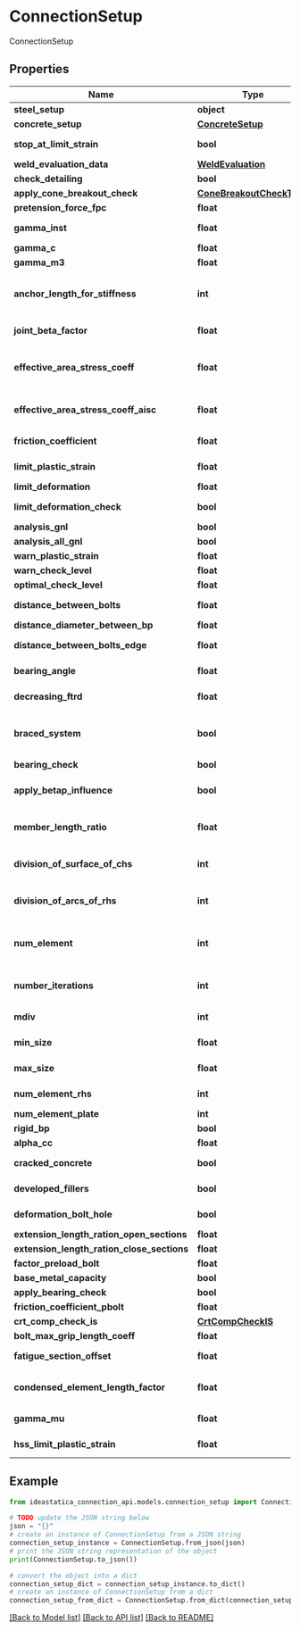 # ConnectionSetup

ConnectionSetup

## Properties

Name | Type | Description | Notes
------------ | ------------- | ------------- | -------------
**steel_setup** | **object** | ISteelSetup | [optional] 
**concrete_setup** | [**ConcreteSetup**](ConcreteSetup.md) |  | [optional] 
**stop_at_limit_strain** | **bool** | Stop analysis when the limit strain is reached. | [optional] 
**weld_evaluation_data** | [**WeldEvaluation**](WeldEvaluation.md) |  | [optional] 
**check_detailing** | **bool** | Perform check of bolt positions | [optional] 
**apply_cone_breakout_check** | [**ConeBreakoutCheckType**](ConeBreakoutCheckType.md) |  | [optional] 
**pretension_force_fpc** | **float** | Pretension force fpc &#x3D; k * fub * As | [optional] 
**gamma_inst** | **float** | Partial safety factor of instalation safety | [optional] 
**gamma_c** | **float** | Partial safety factor of concrete | [optional] 
**gamma_m3** | **float** | Preloaded bolts safety factor | [optional] 
**anchor_length_for_stiffness** | **int** | Length of anchor to define the anchor stiffness in analysis model, as a multiple of anchor diameter (E A /n * [d]) | [optional] 
**joint_beta_factor** | **float** | Joint coefficient βj - Used for Fjd calculation | [optional] 
**effective_area_stress_coeff** | **float** | Effective area is taken from intersection of stress area and area of joined items according to EN1993-1-8 art. 6.2.5 | [optional] 
**effective_area_stress_coeff_aisc** | **float** | Effective area stress coefficient - Concrete loaded area: Stress cut-off is set for AISC | [optional] 
**friction_coefficient** | **float** | Coefficient of friction between base plate and concrete block | [optional] 
**limit_plastic_strain** | **float** | Limit of plastic strain used in 2D plate element check | [optional] 
**limit_deformation** | **float** | Limit deformation on closed sections | [optional] 
**limit_deformation_check** | **bool** | Limit deformation on closed sections check or not | [optional] 
**analysis_gnl** | **bool** | Analysis with GNL | [optional] 
**analysis_all_gnl** | **bool** | Analysis with All GNL | [optional] 
**warn_plastic_strain** | **float** | Warning plastic strain | [optional] 
**warn_check_level** | **float** | Warning check level | [optional] 
**optimal_check_level** | **float** | Optimal check level | [optional] 
**distance_between_bolts** | **float** | Limit distance between bolts as a multiple of bolt diameter | [optional] 
**distance_diameter_between_bp** | **float** | Anchor pitch | [optional] 
**distance_between_bolts_edge** | **float** | Limit distance between bolt and plate edge as a multiple of bolt diameter | [optional] 
**bearing_angle** | **float** | Load distribution angle of concrete block in calculation of factor Kj | [optional] 
**decreasing_ftrd** | **float** | Decreasing Ftrd of anchors. Worse quality influence | [optional] 
**braced_system** | **bool** | Consider the frame system as braced for stiffness calculation. Braced system reduces horizontal displacements. | [optional] 
**bearing_check** | **bool** | Apply bearing check including αb | [optional] 
**apply_betap_influence** | **bool** | Apply βp influence in bolt shear resistance. ΕΝ 1993-1-8 chapter 3.6.1 (12) | [optional] 
**member_length_ratio** | **float** | A multiple of cross-section height to determine the default length of member | [optional] 
**division_of_surface_of_chs** | **int** | Number of straight lines to substitute circle of circular tube in analysis model | [optional] 
**division_of_arcs_of_rhs** | **int** | Number of straight lines to substitute corner arc of rectangular tubes in analysis model | [optional] 
**num_element** | **int** | Ratio of length of decisive plate edge and Elements on edge count determines the average size of mesh element | [optional] 
**number_iterations** | **int** | More iterations helps to find better solutions in contact elements but increases calculation time | [optional] 
**mdiv** | **int** | Number of iteration steps to evaluate analysis divergence | [optional] 
**min_size** | **float** | Minimal size of generated finite mesh element | [optional] 
**max_size** | **float** | Maximal size of generated finite mesh element | [optional] 
**num_element_rhs** | **int** | Number of mesh elements in RHS height | [optional] 
**num_element_plate** | **int** | Number of mesh elements on plates | [optional] 
**rigid_bp** | **bool** | True if rigid base plate is considered | [optional] 
**alpha_cc** | **float** | Long-term effect on fcd | [optional] 
**cracked_concrete** | **bool** | True if cracked concrete is considered | [optional] 
**developed_fillers** | **bool** | True if developed fillers is considered | [optional] 
**deformation_bolt_hole** | **bool** | True if bolt hole deformation is considered | [optional] 
**extension_length_ration_open_sections** | **float** | ExtensionLengthRationOpenSections | [optional] 
**extension_length_ration_close_sections** | **float** | ExtensionLengthRationCloseSections | [optional] 
**factor_preload_bolt** | **float** | FactorPreloadBolt | [optional] 
**base_metal_capacity** | **bool** | BaseMetalCapacity | [optional] 
**apply_bearing_check** | **bool** | ApplyBearingCheck | [optional] 
**friction_coefficient_pbolt** | **float** | Friction factor of slip-resistant joint | [optional] 
**crt_comp_check_is** | [**CrtCompCheckIS**](CrtCompCheckIS.md) |  | [optional] 
**bolt_max_grip_length_coeff** | **float** | Max value of bolt grip IND | [optional] 
**fatigue_section_offset** | **float** | Fatigue section Offset &#x3D; FatigueSectionOffset x Legsize | [optional] 
**condensed_element_length_factor** | **float** | Condensed element length factor (CEF). Condensed beam legth &#x3D; maxCssSize * CEF | [optional] 
**gamma_mu** | **float** | Partial safety factor for Horizontal tying | [optional] 
**hss_limit_plastic_strain** | **float** | Limit plastic strain for high strength steel | [optional] 

## Example

```python
from ideastatica_connection_api.models.connection_setup import ConnectionSetup

# TODO update the JSON string below
json = "{}"
# create an instance of ConnectionSetup from a JSON string
connection_setup_instance = ConnectionSetup.from_json(json)
# print the JSON string representation of the object
print(ConnectionSetup.to_json())

# convert the object into a dict
connection_setup_dict = connection_setup_instance.to_dict()
# create an instance of ConnectionSetup from a dict
connection_setup_from_dict = ConnectionSetup.from_dict(connection_setup_dict)
```
[[Back to Model list]](../README.md#documentation-for-models) [[Back to API list]](../README.md#documentation-for-api-endpoints) [[Back to README]](../README.md)



